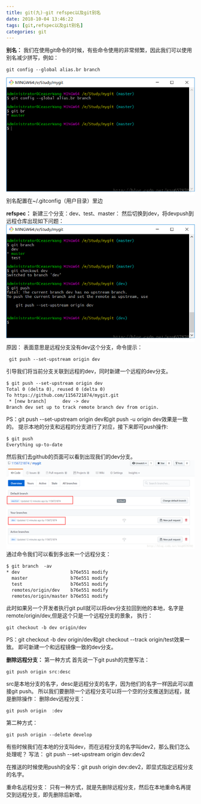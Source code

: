 ```yaml
---
title: git(九)-git refspec以及git别名
date: 2018-10-04 13:46:22
tags: [git,refspec以及git别名]
categories: git
---
```


**别名：**
我们在使用git命令的时候，有些命令使用的非常频繁，因此我们可以使用别名减少拼写，例如：
<!-- more -->

```
git config --global alias.br branch
```
![这里写图片描述](2018/10/04/git-九-git-refspec以及git别名/20170801193146297.png)
别名配置在~/.gitconfig（用户目录）里边

**refspec：**
新建三个分支：dev、test、master：
然后切换到dev，将devpush到远程仓库出现如下问题：
![这里写图片描述](2018/10/04/git-九-git-refspec以及git别名/20170801194728281.png)
原因：
表面意思是远程分支没有dev这个分支，命令提示：

```
 git push --set-upstream origin dev
```
引导我们将当前分支关联到远程的dev，同时新建一个远程的dev分支。

```
$ git push --set-upstream origin dev
Total 0 (delta 0), reused 0 (delta 0)
To https://github.com/1156721874/mygit.git
 * [new branch]      dev -> dev
Branch dev set up to track remote branch dev from origin.
```
PS：git push --set-upstream origin dev和git push  -u origin dev效果是一致的。
提示本地的分支和远程的分支进行了对应，接下来即可push操作:

```
$ git push
Everything up-to-date
```
然后我们去github的页面可以看到出现我们的dev分支。
![这里写图片描述](2018/10/04/git-九-git-refspec以及git别名/20170801195813246.png)  
通过命令我们可以看到多出来一个远程分支：

```
$ git branch  -av
* dev                   b76e551 modify
  master                b76e551 modify
  test                  b76e551 modify
  remotes/origin/dev    b76e551 modify
  remotes/origin/master b76e551 modify
```
此时如果另一个开发者执行git pull就可以将dev分支拉回到他的本地，名字是remote/origin/dev,但是这个只是一个远程分支的景象，
执行：

```
git checkout -b dev origin/dev
```
PS：git checkout -b dev origin/dev和git checkout --track  origin/test效果一致。
即可新建一个和远程镜像一致的dev分支。

**删除远程分支：**
第一种方式
首先说一下git push的完整写法：

```
git push origin src:desc
```
src是本地分支的名字，desc是远程分支的名字，因为他们的名字一样因此可以直接git push。
所以我们要删除一个远程分支可以将一个空的分支推送到远程，就是删除操作：
删除dev远程分支：
```
git push origin  :dev
```

第二种方式：

```
git push origin --delete develop
```

有些时候我们在本地的分支叫dev，而在远程分支的名字叫dev2，那么我们怎么处理呢？
写法：
git push --set-upstream origin dev:dev2

在推送的时候使用push的全写：git push origin dev:dev2，即显式指定远程分支的名字。

重命名远程分支：
只有一种方式，就是先删除远程分支，然后在本地重命名再提交到远程分支，即先删除后新增。
